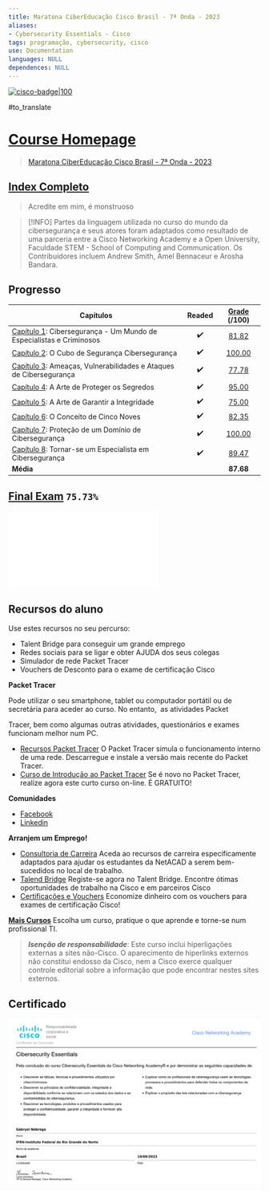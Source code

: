 ```yaml
---
title: Maratona CiberEducação Cisco Brasil - 7ª Onda - 2023
aliases:
- Cybersecurity Essentials - Cisco
tags: programação, cybersecurity, cisco
use: Documentation
languages: NULL
dependences: NULL
---
```

[![cisco-badge|100](https://images.credly.com/size/340x340/images/054913b2-e271-49a2-a1a4-9bf1c1f9a404/CyberEssentials.png)](https://www.credly.com/badges/83606b51-352e-4481-b727-776615cee802/public_url)

#to_translate 
# [Course Homepage](https://lms.netacad.com/course/view.php?id=2049804)
> [Maratona CiberEducação Cisco Brasil - 7ª Onda - 2023](https://community.cisco.com/t5/programa-cibereduca%C3%A7%C3%A3o-cisco-do-brasil/maratona-cibereduca%C3%A7%C3%A3o-cisco-brasil-7%C2%AA-onda-2023/ba-p/4891262)

## [Index Completo](./full_index.md)
> Acredite em mim, é monstruoso

> [!INFO]
> Partes da linguagem utilizada no curso do mundo da cibersegurança e seus atores foram adaptados como resultado de uma parceria entre a Cisco Networking Academy e a Open University, Faculdade STEM - School of Computing and Communication. Os Contribuidores incluem Andrew Smith, Amel Bennaceur e Arosha Bandara.

## Progresso

| Capítulos                                                                        | Readed | [Grade](https://lms.netacad.com/grade/report/user/index.php?id=2049804) (/100) |
| -------------------------------------------------------------------------------- |:------:|:------------------------------------------------------------------------------:|
| [Capítulo 1](./cap1.md): Cibersegurança - Um Mundo de Especialistas e Criminosos |   ✔️   |                           [81.82](q1.md)                           |
| [Capítulo 2](./cap2.md): O Cubo de Segurança Cibersegurança                      |   ✔️   |                          [100.00](q2.md)                           |
| [Capítulo 3](./cap3.md): Ameaças, Vulnerabilidades e Ataques de Cibersegurança   |   ✔️   |                           [77.78](q3.md)                           |
| [Capítulo 4](./cap4.md): A Arte de Proteger os Segredos                          |   ✔️   |                           [95.00](q4.md)                           |
| [Capítulo 5](./cap5.md): A Arte de Garantir a Integridade                        |   ✔️   |                           [75.00](q5.md)                           |
| [Capítulo 6](./cap6.md): O Conceito de Cinco Noves                               |   ✔️   |                           [82.35](q6.md)                           |
| [Capítulo 7](./cap7.md): Proteção de um Domínio de Cibersegurança                |   ✔️   |                          [100.00](q7.md)                           |
| [Capítulo 8](./cap8.md): Tornar-se um Especialista em Cibersegurança             |   ✔️   |                           [89.47](q8.md)                           |
| **Média**                                                                        |        |                                   **87.68**                                    |

## [Final Exam](final.md)  `75.73%`


![Notas](notas.md#TOC) 

## Recursos do aluno

Use estes recursos no seu percurso:

-   Talent Bridge para conseguir um grande emprego
-   Redes sociais para se ligar e obter AJUDA dos seus colegas
-   Simulador de rede Packet Tracer 
-   Vouchers de Desconto para o exame de certificação Cisco

**Packet Tracer**

Pode utilizar o seu smartphone, tablet ou computador portátil ou de secretária para aceder ao curso. No entanto,  as atividades Packet

Tracer, bem como algumas outras atividades, questionários e exames  funcionam melhor num PC.

- [Recursos Packet Tracer](https://www.netacad.com/portal//resources/packet-tracer)
	O Packet Tracer simula o funcionamento interno de uma rede. Descarregue e instale a versão mais recente do Packet Tracer.
-  [Curso de Introdução ao Packet Tracer](https://www.netacad.com/courses/packet-tracer/introduction-packet-tracer)
	Se é novo no Packet Tracer, realize agora este curto curso on-line. É GRATUITO!

**Comunidades**

- [Facebook](http://www.facebook.com/cisconetworkingacademy)
- [Linkedin](https://www.linkedin.com/school/cisco-networking-academy1/)

**Arranjem um Emprego!**  

- [Consultoria de Carreira](https://www.netacad.com/careers/career-advice)
	Aceda ao recursos de carreira especificamente adaptados para ajudar os estudantes da NetACAD a serem bem-sucedidos no local de trabalho.
- [Talend Bridge](https://www.netacad.com/portal//careers/talent-bridge-program)
	Registe-se agora no Talent Bridge. Encontre ótimas oportunidades de trabalho na Cisco e em parceiros Cisco
- [Certificações e Vouchers](https://www.netacad.com/portal//content/cisco-certifications-exams-discount-vouchers)
	Economize dinheiro com os vouchers para exames de certificação Cisco!

[**Mais Cursos**](https://www.netacad.com/courses/all-courses)
Escolha um curso, pratique o que aprende e torne-se num profissional TI.

> **_Isenção de responsabilidade_**: Este curso inclui hiperligações externas a sites não-Cisco. O aparecimento de hiperlinks externos não constitui endosso da Cisco, nem a Cisco exerce qualquer controle editorial sobre a informação que pode encontrar nestes sites externos.

## Certificado

![](./src/img/certificate.png)